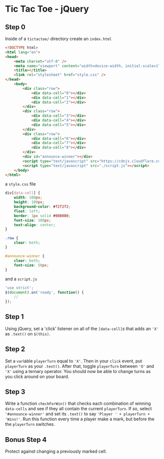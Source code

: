 # Tic Tac Toe - jQuery

## Step 0
Inside of a `tictactoe/` directory create an `index.html`
```html
<!DOCTYPE html>
<html lang="en">
<head>
    <meta charset="utf-8" />
    <meta name="viewport" content="width=device-width, initial-scale=1">
    <title></title>
    <link rel="stylesheet" href="style.css" />
</head>
    <body>
        <div class="row">
            <div data-cell="0"></div>
            <div data-cell="1"></div>
            <div data-cell="2"></div>
        </div>
        <div class="row">
            <div data-cell="3"></div>
            <div data-cell="4"></div>
            <div data-cell="5"></div>
        </div>
        <div class="row">
            <div data-cell="6"></div>
            <div data-cell="7"></div>
            <div data-cell="8"></div>
        </div>
        <div id="announce-winner"></div>
        <script type="text/javascript" src="https://cdnjs.cloudflare.com/ajax/libs/jquery/2.1.4/jquery.min.js"></script>
        <script type="text/javascript" src="./script.js"></script>
    </body>
</html>
```

a `style.css` file
```css
div[data-cell] {
    width: 100px;
    height: 100px;
    background-color: #f2f2f2;
    float: left;
    border: 1px solid #808080;
    font-size: 100px;
    text-align: center;
}

.row {
    clear: both;
}

#announce-winner {
    clear: both;
    font-size: 50px;
}
```
and a `script.js`
```javascript
'use strict';
$(document).on('ready', function() {
    //
});
```

## Step 1
Using jQuery, set a 'click' listener on all of the `[data-cell]`s that adds an `'X'` as `.text()` on `$(this)`.

## Step 2
Set a `var`iable `playerTurn` equal to `'X'`. Then in your `click` event, put `playerTurn` as your `.text()`. After that, toggle `playerTurn` between `'O'` and `'X'` using a ternary operator. You should now be able to change turns as you click around on your board.

## Step 3
Write a function `checkForWin()` that checks each combination of winning `data-cells` and see if they all contain the current `playerTurn`. If so, select `'#announce-winner'` and set its `.text()` to say `'Player ' + playerTurn + 'Wins!'`. Run this function every time a player make a mark, but before the the `playerTurn` switches.

## Bonus Step 4
Protect against changing a previously marked cell.
